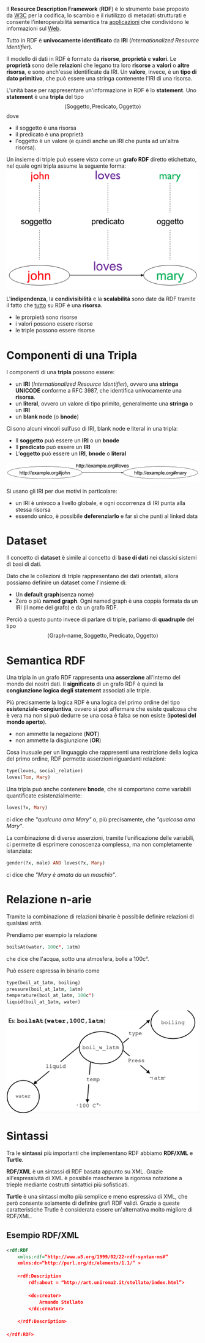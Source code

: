 Il **Resource Description Framework** (**RDF**) è lo strumento base proposto da [W3C](https://it.wikipedia.org/wiki/W3C "W3C") per la codifica, lo scambio e il riutilizzo di metadati strutturati e consente l'interoperabilità semantica tra [applicazioni](https://it.wikipedia.org/wiki/Applicazioni "Applicazioni") che condividono le informazioni sul [Web](https://it.wikipedia.org/wiki/Web "Web").

Tutto in RDF è **univocamente identificato** da **IRI** (*Internationalized Resource Identifier*).

Il modello di dati in RDF è formato da **risorse**, **proprietà** e **valori**.
Le **proprietà** sono delle **relazioni** che legano tra loro **risorse** a **valori** o **altre risorsa**, e sono anch'esse identificate da IRI.
Un **valore**, invece, è un **tipo di dato primitivo**, che può essere una stringa contenente l'IRI di una risorsa.

L'unità base per rappresentare un'informazione in RDF è lo **statement**.
Uno **statement** è una **tripla** del tipo $$\langle\text{Soggetto}, \text{Predicato}, \text{Oggetto}\rangle$$dove
- il soggetto è una risorsa
- il predicato è una proprietà
- l'oggetto è un valore (e quindi anche un IRI che punta ad un'altra risorsa).

Un insieme di triple può essere visto come un **grafo RDF** diretto etichettato, nel quale ogni tripla assume la seguente forma:
![](./img/rdf_1.png)

L'**indipendenza**, la **condivisibilità** e la **scalabilità** sono date da RDF tramite il fatto che <u>tutto</u> su RDF è una **risorsa**.
- le prorpietà sono risorse
- i valori possono essere risorse
- le triple possono essere risorse

# Componenti di una Tripla
I componenti di una **tripla** possono essere:
- un **IRI** (*Internationalized Resource Identifier*), ovvero una **stringa UNICODE** conforme a RFC 3987, che identifica univocamente una **risorsa**.
- un **literal**, ovvero un valore di tipo primito, generalmente una **stringa** o un **IRI**
- un **blank node** (o **bnode**)

Ci sono alcuni vincoli sull’uso di IRI, blank node e literal in una tripla:
- Il **soggetto** può essere un **IRI** o un **bnode**
- Il **predicato** può essere un **IRI**
- L’**oggetto** può essere un **IRI**, **bnode** o **literal**

![](./img/rdf_2.png)

Si usano gli IRI per due motivi in particolare:
- un IRI è univoco a livello globale, e ogni occorrenza di IRI punta alla stessa risorsa
- essendo unico, è possibile **deferenziarlo** e far sì che punti al linked data

# Dataset
Il concetto di **dataset** è simile al concetto di **base di dati** nei classici sistemi di basi di dati.

Dato che le collezioni di triple rappresentano dei dati orientati, allora possiamo definire un dataset come l'insieme di:
-  Un **default graph**(senza nome)
- Zero o più **named graph**. Ogni named graph è una coppia formata da un IRI (il nome del grafo) e da un grafo RDF.

Perciò a questo punto invece di parlare di triple, parliamo di **quadruple** del tipo $$\langle\text{Graph-name},\text{Soggetto}, \text{Predicato}, \text{Oggetto}\rangle$$

# Semantica RDF
Una tripla in un grafo RDF rappresenta una **asserzione** all'interno del mondo dei nostri dati.
Il **significato** di un grafo RDF è quindi la **congiunzione logica degli statement** associati alle triple.

Più precisamente la logica RDF è una logica del primo ordine del tipo **esistenziale-congiuntiva**, ovvero si può affermare che esiste qualcosa che è vera ma non si può dedurre se una cosa è falsa se non esiste (**ipotesi del mondo aperto**).
- non ammette la negazione (**NOT**)
- non ammette la disgiunzione (**OR**)

Cosa inusuale per un linguaggio che rappresenti una restrizione della logica del primo ordine, RDF permette asserzioni riguardanti relazioni:

```prolog
type(loves, social_relation)
loves(Tom, Mary)
```

Una tripla può anche contenere **bnode**, che si comportano come variabili quantificate esistenzialmente:

```prolog
loves(?x, Mary)
```
ci dice che *"qualcuno ama Mary"* o, più precisamente, che *"qualcosa ama Mary"*.

La combinazione di diverse asserzioni, tramite l’unificazione delle variabili, ci permette di esprimere conoscenza complessa, ma non completamente istanziata:
```prolog
gender(?x, male) AND loves(?x, Mary)
```   
ci dice che *"Mary è amata da un maschio"*.

# Relazione n-arie
Tramite la combinazione di relazioni binarie è possibile definire relazioni di qualsiasi arità.

Prendiamo per esempio la relazione
```prolog
boilsAt(water, 100c°, 1atm)
```
che dice che l'acqua, sotto una atmosfera, bolle a 100c°.

Può essere espressa in binario come
```prolog
type(boil_at_1atm, boiling)
pressure(boil_at_1atm, 1atm)
temperature(boil_at_1atm, 100c°)
liquid(boil_at_1atm, water)
```

![](./img/rdf_3.png)

# Sintassi
Tra le **sintassi** più importanti che implementano RDF abbiamo **RDF/XML** e **Turtle**.

**RDF/XML** è un sintassi di RDF basata appunto su XML.
Grazie all'espressività di XML è possibile mascherare la rigorosa notazione a trieple mediante costrutti sintattici più sofisticati.

**Turtle** è una sintassi molto più semplice e meno espressiva di XML, che però consente solamente di definire grafi RDF validi.
Grazie a queste caratteristiche Trutle è considerata essere un'alternativa molto migliore di RDF/XML.

## Esempio RDF/XML
```xml
<rdf:RDF
	xmlns:rdf=“http://www.w3.org/1999/02/22-rdf-syntax-ns#”
	xmlns:dc=“http://purl.org/dc/elements/1.1/” >
	
	<rdf:Description
		rdf:about = “http://art.uniroma2.it/stellato/index.html”>
		
		<dc:creator>
			Armando Stellato
		</dc:creator>
		
	</rdf:Description>

</rdf:RDF>
```